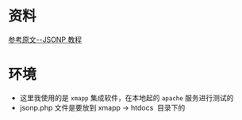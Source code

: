 # 资料

[参考原文--JSONP 教程](http://www.runoob.com/json/json-jsonp.html)

# 环境

* 这里我使用的是 `xmapp` 集成软件，在本地起的 `apache` 服务进行测试的
* jsonp.php 文件是要放到 xmapp  -> htdocs  目录下的
